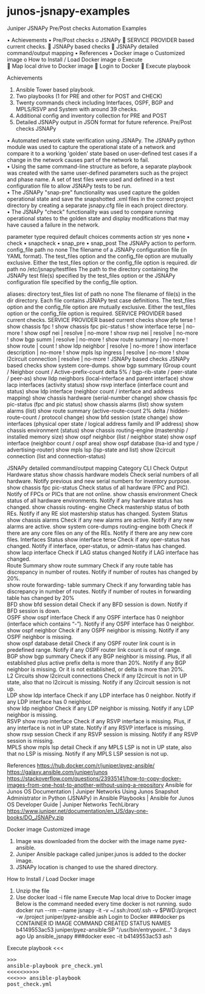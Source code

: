 # junos-jsnapy-examples
Juniper JSNAPy Pre/Post checks Automation Examples


•	Achievements
•	Pre/Post checks 
o	JSNAPy 
	SERVICE PROVIDER based current checks.
	JSNAPy based checks
	JSNAPy detailed command/output mapping
•	References
•	Docker image 
o	Customized image 
o	How to Install / Load Docker image
o	Execute  
	Map local drive to Docker image
	Login to Docker 
	Execute playbook

Achievements
1.	Ansible Tower based playbook.
2.	Two playbooks (1 for PRE and other for POST and CHECK)
3.	Twenty commands check including Interfaces, OSPF, BGP and MPLS/RSVP and System with around 39 checks.
4.	Additional config and inventory collection for PRE and POST
5.	Detailed JSNAPy output in JSON format for future reference.
Pre/Post checks
JSNAPy

•	Automated network state verification using JSNAPy. The JSNAPy python module was used to capture the operational state of a network and compare it to a working 'golden' state based on user-defined test cases if a change in the network causes part of the network to fail.  
•	Using the same command-line structure as before, a separate playbook was created with the same user-defined parameters such as the project and phase name. A set of test files were used and defined in a test configuration file to allow JSNAPy tests to be run.  
•	The JSNAPy "snap-pre" functionality was used capture the golden operational state and save the snapshotted .xml files in the correct project directory by creating a separate jsnapy.cfg file in each project directory.  
•	The JSNAPy "check" functionality was used to compare running operational states to the golden state and display modifications that may have caused a failure in the network.  

parameter	type	required	default	choices	comments
action	str	yes	none	•	check
•	snapcheck
•	snap_pre
•	snap_post	The JSNAPy action to perform.
config_file	path	no	none		The filename of a JSNAPy configuration file (in YAML format). The test_files option and the config_file option are mutually exclusive. Either the test_files option or the config_file option is required.
dir	path	no	/etc/jsnapy/testfiles		The path to the directory containing the JSNAPy test file(s) specified by the test_files option or the JSNAPy configuration file specified by the config_file option.

aliases: directory
test_files	list of path	no	none		The filename of file(s) in the dir directory. Each file contains JSNAPy test case definitions. The test_files option and the config_file option are mutually exclusive. Either the test_files option or the config_file option is required.
SERVICE PROVIDER based current checks.
SERVICE PROVIDER based current checks
show pfe terse 
!
show chassis fpc
!
show chassis fpc pic-status
!
show interface terse | no-more
!
show ospf nei | resolve | no-more
!
show rsvp nei | resolve | no-more
!
show bgp summ | resolve | no-more
!
show route summary | no-more
!
show route | count
!
show ldp neighbor | resolve | no-more
!
show interface description | no-more
!
show mpls lsp ingress | resolve | no-more
!
show l2circuit connection | resolve | no-more
!
JSNAPy based checks
JSNAPy based checks
show system core-dumps.
show bgp summary (Group count / Neighbor count / Active-prefix-count delta 5% / bgp-rib-state / peer-state / peer-as)
show lldp neighbors (local-interface and parent interface)
show lacp interfaces (activity status)
show rsvp interface (interface count and status)
show ldp interface (neighbor count / interface and address mapping)
show chassis hardware (serial-number change)
show chassis fpc pic-status (fpc and pic status)
show chassis alarms (list)
show system alarms (list)
show route summary (active-route-count 2% delta / hidden-route-count / protocol change)
show bfd session (state change)
show interfaces (physical oper state / logical address family and IP address)
show chassis environment (status)
show chassis routing-engine (mastership / installed memory size)
show ospf neighbor (list / neighbor state)
show ospf interface (neighbor count / ospf area)
show ospf database (lsa-id and type / advertising-router)
show mpls lsp (lsp-state and list)
show l2circuit connection (list and connection-status)


JSNAPy detailed command/output mapping
Category	CLI	Check	Output
Hardware status	show chassis hardware models	Check serial numbers of all hardware.	Notify previous and new serial numbers for inventory purpose.
	show chassis fpc pic-status	Check status of all hardware (FPC and PIC).	Notify of FPCs or PICs that are not online.
	show chassis environment	Check status of all hardware environments.	Notify if any hardware status has changed.
	show chassis routing- engine	Check mastership status of both REs.	Notify if any RE slot mastership status has changed.
System Status	show chassis alarms	Check if any new alarms are active.	Notify if any new alarms are active.
	show system core-dumps routing-engine both	Check if there are any core files on any of the REs.	Notify if there are any new core files.
Interfaces Status	show interface terse	Check if any oper-status has changed.	Notify if interface, oper-status, or admin-status has changed.		
	show lacp interface	Check if LAG status changed	Notify if LAG interface has changed.			
Route Summary	show route summary	Check if any route table has discrepancy in number of routes.	Notify if number of routes has changed by 20%.			
	show route forwarding- table summary	Check if any forwarding table has discrepancy in number of routes.	Notify if number of routes in forwarding table has changed by 20%			
BFD	show bfd session detail	Check if any BFD session is down.	Notify if BFD session is down.			
OSPF	show ospf interface	Check if any OSPF interface has 0 neighbor (interface which contains “-”).	Notify if any OSPF interface has 0 neighbor.			
	show ospf neighbor	Check if any OSPF neighbor is missing.	Notify if any OSPF neighbor is missing.			
	show ospf database detail	Check if any OSPF router link count is in predefined range.	Notify if any OSPF router link count is out of range.			
BGP	show bgp summary	Check if any BGP neighbor is missing. Plus, if all established plus active prefix delta is more than 20%.	Notify if any BGP neighbor is missing. Or it is not established, or delta is more than 20%.			
L2 Circuits	show l2circuit connections	Check if any l2circuit is not in UP state, also that no l2circuit is missing.	Notify if any l2circuit session is not up.			
LDP	show ldp interface	Check if any LDP interface has 0 neighbor.	Notify if any LDP interface has 0 neighbor.			
	show ldp neighbor	Check if any LDP neighbor is missing.	Notify if any LDP neighbor is missing.			
RSVP	show rsvp interface	Check if any RSVP interface is missing. Plus, if any interface is not in UP state.	Notify if any RSVP interface is missing.			
	show rsvp session	Check if any RSVP session is missing.	Notify if any RSVP session is missing.			
MPLS	show mpls lsp detail	Check if any MPLS LSP is not in UP state, also that no LSP is missing.	Notify if any MPLS LSP session is not up.			
			
			
References
https://hub.docker.com/r/juniper/pyez-ansible/
https://galaxy.ansible.com/juniper/junos
https://stackoverflow.com/questions/23935141/how-to-copy-docker-images-from-one-host-to-another-without-using-a-repository
Ansible for Junos OS Documentation | Juniper Networks
Using Junos Snapshot Administrator in Python (JSNAPy) in Ansible Playbooks | Ansible for Junos OS Developer Guide | Juniper Networks TechLibrary
https://www.juniper.net/documentation/en_US/day-one-books/DO_JSNAPy.zip

Docker image
Customized image 
1.	Image was downloaded from the docker with the image name pyez-ansible.
2.	Juniper Ansible package called juniper.junos is added to the docker image.
3.	JSNAPy location is changed to use the shared directory.

How to Install / Load Docker image
1.	Unzip the file 
2.	Use docker load -i file name 
Execute 
Map local drive to Docker image
Below is the command needed every time docker is not running.
sudo docker run --rm --name jsnapy -it -v ~/.ssh:/root/.ssh -v $PWD:/project -w /project juniper/pyez-ansible ash
Login to Docker 
###docker ps
CONTAINER ID         IMAGE                                               COMMAND                      CREATED      STATUS       NAMES
b4149553ac53         juniper/pyez-ansible:SP      "/usr/bin/entrypoint…"     3 days ago        Up         ansible_jsnapy
###docker exec -it b4149553ac53 ash

Execute playbook
<<<<PRE CHECKS>>>>
ansible-playbook pre_check.yml
<<<<<<NETWORK CHANGE>>>>>>
<<<<POST CHECKS>>>>
ansible-playbook post_check.yml



